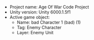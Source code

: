 <!-- UNITY CODE ASSIST INSTRUCTIONS START -->
- Project name: Age Of War Code Project
- Unity version: Unity 6000.1.5f1
- Active game object:
  - Name: bad Character 1 (bad) (1)
  - Tag: Enemy Character
  - Layer: Enemy Unit
<!-- UNITY CODE ASSIST INSTRUCTIONS END -->